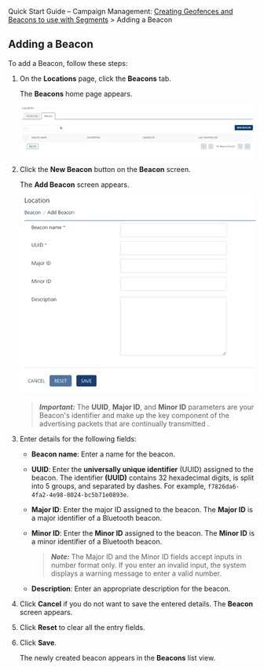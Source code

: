                            

Quick Start Guide – Campaign Management: [Creating Geofences and Beacons to use with Segments](Ge_Adding.md) > Adding a Beacon

Adding a Beacon
---------------

To add a Beacon, follow these steps:

1.  On the **Locations** page, click the **Beacons** tab.
    
    The **Beacons** home page appears.
    
    ![](Resources/Images/beahompag_629x139.png)
    
2.  Click the **New Beacon** button on the **Beacon** screen.
    
    The **Add Beacon** screen appears.
    
    ![](Resources/Images/newbeaconadd.png)
    
    > **_Important:_** The **UUID**, **Major ID**, and **Minor ID** parameters are your Beacon's identifier and make up the key component of the advertising packets that are continually transmitted .
    
3.  Enter details for the following fields:
    *   **Beacon name**: Enter a name for the beacon.
    *   **UUID**: Enter the **universally unique identifier** (UUID) assigned to the beacon. The identifier **(UUID)** contains 32 hexadecimal digits, is split into 5 groups, and separated by dashes. For example, `f7826da6-4fa2-4e98-8024-bc5b71e0893e`.
    *   **Major ID**: Enter the major ID assigned to the beacon. The **Major ID** is a major identifier of a Bluetooth beacon.
    *   **Minor ID**: Enter the **Minor ID** assigned to the beacon. The **Minor ID** is a minor identifier of a Bluetooth beacon.
        
        > **_Note:_** The Major ID and the Minor ID fields accept inputs in number format only. If you enter an invalid input, the system displays a warning message to enter a valid number.
        
    *   **Description**: Enter an appropriate description for the beacon.
4.  Click **Cancel** if you do not want to save the entered details. The **Beacon** screen appears.
5.  Click **Reset** to clear all the entry fields.
6.  Click **Save**.
    
    The newly created beacon appears in the **Beacons** list view.
